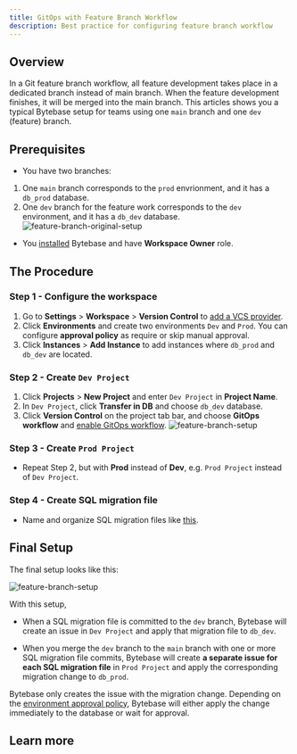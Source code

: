 ```yaml
---
title: GitOps with Feature Branch Workflow
description: Best practice for configuring feature branch workflow
---
```


## Overview

In a Git feature branch workflow, all feature development takes place in a dedicated branch instead of main branch. When the feature development finishes, it will be merged into the main branch. This articles shows you a typical Bytebase setup for teams using one `main` branch and one `dev` (feature) branch.

## Prerequisites

- You have two branches:

1. One `main` branch corresponds to the `prod` envrionment, and it has a `db_prod` database.
2. One `dev` branch for the feature work corresponds to the `dev` environment, and it has a `db_dev` database.
   ![feature-branch-original-setup](/content/docs/how-to/workflow/gitops-feature-branch/original-setup.webp)

- You [installed](/docs/get-started/self-host) Bytebase and have **Workspace Owner** role.

## The Procedure

### Step 1 - Configure the workspace

1. Go to **Settings** > **Workspace** > **Version Control** to [add a VCS provider](/docs/vcs-integration/add-git-provider).
2. Click **Environments** and create two environments `Dev` and `Prod`. You can configure **approval policy** as require or skip manual approval.
3. Click **Instances** > **Add Instance** to add instances where `db_prod` and `db_dev` are located.

### Step 2 - Create `Dev Project`

1. Click **Projects** > **New Project** and enter `Dev Project` in **Project Name**.
2. In `Dev Project`, click **Transfer in DB** and choose `db_dev` database.
3. Click **Version Control** on the project tab bar, and choose **GitOps workflow** and [enable GitOps workflow](/docs/vcs-integration/enable-gitops-workflow).
   ![feature-branch-setup](/content/docs/how-to/workflow/gitops-feature-branch/branch-setting.webp)

### Step 3 - Create `Prod Project`

- Repeat Step 2, but with **Prod** instead of **Dev**, e.g. `Prod Project` instead of `Dev Project`.

### Step 4 - Create SQL migration file

- Name and organize SQL migration files like [this](/docs/vcs-integration/name-and-organize-schema-files).

## Final Setup

The final setup looks like this:

![feature-branch-setup](/content/docs/how-to/workflow/gitops-feature-branch/final-setup.webp)

With this setup,

- When a SQL migration file is committed to the `dev` branch, Bytebase will create an issue in `Dev Project` and apply that migration file to `db_dev`.

- When you merge the `dev` branch to the `main` branch with one or more SQL migration file commits, Bytebase will create **a separate issue for each SQL migration file** in `Prod Project` and apply the corresponding migration change to `db_prod`.

<HintBlock type="info">

Bytebase only creates the issue with the migration change. Depending on the [environment approval policy](/docs/get-started/step-by-step/set-up-environments), Bytebase will either apply the change immediately to the database or wait for approval.

</HintBlock>

## Learn more

<DocLinkBlock url="/docs/vcs-integration/overview" title="VCS Integration Setup"></DocLinkBlock>
